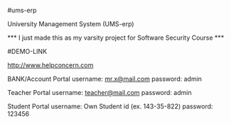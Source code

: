 #ums-erp

University Management System (UMS-erp)

*** I just made this as my varsity project for Software Security Course ***

#DEMO-LINK

http://www.helpconcern.com

BANK/Account Portal username: mr.x@mail.com password: admin

Teacher Portal username: teacher@mail.com password: admin

Student Portal username: Own Student id (ex. 143-35-822) password: 123456
